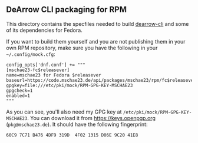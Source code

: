 ## DeArrow CLI packaging for RPM
This directory contains the specfiles needed to build [dearrow-cli](https://code.mschae23.de/mschae23/dearrow-cli)
and some of its dependencies for Fedora.

If you want to build them yourself and you are not publishing them in your own RPM repository,
make sure you have the following in your `~/.config/mock.cfg`:
```
config_opts['dnf.conf'] += """
[mschae23-fc$releasever]
name=mschae23 for Fedora $releasever
baseurl=https://code.mschae23.de/api/packages/mschae23/rpm/fc$releasever
gpgkey=file:///etc/pki/mock/RPM-GPG-KEY-MSCHAE23
gpgcheck=1
enabled=1
"""
```

As you can see, you'll also need my GPG key at `/etc/pki/mock/RPM-GPG-KEY-MSCHAE23`. You can download it from
https://keys.openpgp.org (`pkg@mschae23.de`). It should have the following fingerprint:
```
60C9 7C71 B476 4DF9 319D  4F02 1315 D06E 9C20 41E8
```
